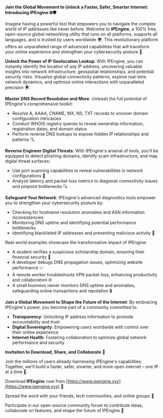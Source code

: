 **Join the Global Movement to Unlock a Faster, Safer, Smarter Internet: Introducing IPEngine 🌐🛡️**

Imagine having a powerful tool that empowers you to navigate the complex world of IP addresses like never before. Welcome to **IPEngine**, a 100% free, open-source global networking utility that runs on all platforms, supports all languages, and is trusted by users worldwide 🌍. This revolutionary platform offers an unparalleled range of advanced capabilities that will transform your online experience and strengthen your cybersecurity posture 🔐.

**Unlock the Power of IP Geolocation Lookup**: With IPEngine, you can instantly identify the location of any IP address, uncovering valuable insights into network infrastructure, geospatial relationships, and potential security risks. Visualize global connectivity patterns, explore real-time network dynamics, and optimize online interactions with unparalleled precision 🌍.

**Master DNS Record Resolution and More**: Unleash the full potential of IPEngine's comprehensive toolkit:

* Resolve A, AAAA, CNAME, MX, NS, TXT records to uncover domain configuration intricacies
* Conduct WHOIS registry queries to reveal ownership information, registration dates, and domain status
* Perform reverse DNS lookups to expose hidden IP relationships and patterns 🔍

**Reverse Engineer Digital Threats**: With IPEngine's arsenal of tools, you'll be equipped to detect phishing domains, identify scam infrastructure, and map digital threat surfaces:

* Use port scanning capabilities to reveal vulnerabilities in network configurations 🚀
* Analyze latency and packet loss metrics to diagnose connectivity issues and pinpoint bottlenecks 🔍

**Safeguard Your Network**: IPEngine's advanced diagnostics tools empower you to strengthen your cybersecurity posture by:

* Checking for hostname resolution anomalies and ASN information inconsistencies
* Monitoring DNS uptime and identifying potential performance bottlenecks
* Identifying blacklisted IP addresses and preventing malicious activity 🚫

Real-world examples showcase the transformative impact of IPEngine:

* A student verifies a suspicious scholarship domain, ensuring their financial security 💸
* A developer debugs DNS propagation issues, optimizing website performance 📈
* A remote worker troubleshoots VPN packet loss, enhancing productivity and collaboration 🌐
* A small business owner monitors DNS uptime and anomalies, safeguarding online transactions and reputation 🔒

**Join a Global Movement to Shape the Future of the Internet**: By embracing IPEngine's power, you become part of a community committed to:

* **Transparency**: Unlocking IP address information to promote accountability and trust
* **Digital Sovereignty**: Empowering users worldwide with control over their online experience
* **Internet Health**: Fostering collaboration to optimize global network performance and security

**Invitation to Download, Share, and Collaborate** 🌈

Join the millions of users already harnessing IPEngine's capabilities. Together, we'll build a faster, safer, smarter, and more open internet – one IP at a time 🔑.

Download **IPEngine** now from [https://www.ipengine.xyz](https://www.ipengine.xyz) 🚀

Spread the word with your friends, tech communities, and online groups 💬

Participate in our open-source community forum to contribute ideas, collaborate on features, and shape the future of IPEngine 🤝